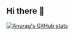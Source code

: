 ## Hi there 👋

[![Anurag's GitHub stats](https://github-readme-stats.vercel.app/api?username=Ashton20271)](https://github.com/Ashton20271)
